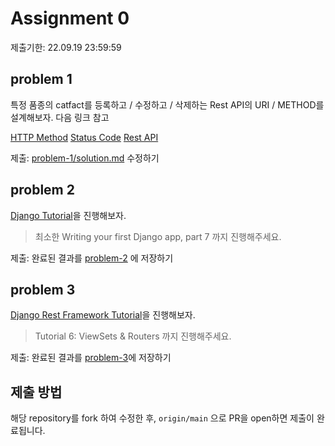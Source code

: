 # Assignment 0

제출기한: 22.09.19 23:59:59

## problem 1
특정 품종의 catfact를 등록하고 / 수정하고 / 삭제하는 Rest API의 URI / METHOD를 설계해보자.
다음 링크 참고

[HTTP Method](https://developer.mozilla.org/ko/docs/Web/HTTP/Methods)
[Status Code](https://developer.mozilla.org/ko/docs/Web/HTTP/Status)
[Rest API](https://meetup.toast.com/posts/92)

제출: [problem-1/solution.md](problem-1/solution.md) 수정하기

## problem 2
[Django Tutorial](https://docs.djangoproject.com/en/4.1/intro/)을 진행해보자.

> 최소한 Writing your first Django app, part 7 까지 진행해주세요.

제출: 완료된 결과를 [problem-2](problem-2/) 에 저장하기

## problem 3
[Django Rest Framework Tutorial](https://www.django-rest-framework.org/tutorial/quickstart/)을 진행해보자.

> Tutorial 6: ViewSets & Routers 까지 진행해주세요.

제출: 완료된 결과를 [problem-3](problem-3/)에 저장하기

## 제출 방법

해당 repository를 fork 하여 수정한 후,
`origin/main` 으로 PR을 open하면 제출이 완료됩니다.
